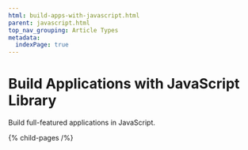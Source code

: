 ```yaml
---
html: build-apps-with-javascript.html
parent: javascript.html
top_nav_grouping: Article Types
metadata:
  indexPage: true
---
```

# Build Applications with JavaScript Library

Build full-featured applications in JavaScript.


{% child-pages /%}
